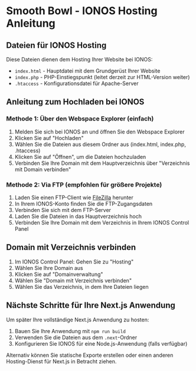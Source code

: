 # Smooth Bowl - IONOS Hosting Anleitung

## Dateien für IONOS Hosting

Diese Dateien dienen dem Hosting Ihrer Website bei IONOS:

- `index.html` - Hauptdatei mit dem Grundgerüst Ihrer Website
- `index.php` - PHP-Einstiegspunkt (leitet derzeit zur HTML-Version weiter)
- `.htaccess` - Konfigurationsdatei für Apache-Server

## Anleitung zum Hochladen bei IONOS

### Methode 1: Über den Webspace Explorer (einfach)

1. Melden Sie sich bei IONOS an und öffnen Sie den Webspace Explorer
2. Klicken Sie auf "Hochladen" 
3. Wählen Sie die Dateien aus diesem Ordner aus (index.html, index.php, .htaccess)
4. Klicken Sie auf "Öffnen", um die Dateien hochzuladen
5. Verbinden Sie Ihre Domain mit dem Hauptverzeichnis über "Verzeichnis mit Domain verbinden"

### Methode 2: Via FTP (empfohlen für größere Projekte)

1. Laden Sie einen FTP-Client wie [FileZilla](https://filezilla-project.org/) herunter
2. In Ihrem IONOS-Konto finden Sie die FTP-Zugangsdaten
3. Verbinden Sie sich mit dem FTP-Server
4. Laden Sie die Dateien in das Hauptverzeichnis hoch
5. Verbinden Sie Ihre Domain mit dem Verzeichnis in Ihrem IONOS Control Panel

## Domain mit Verzeichnis verbinden

1. Im IONOS Control Panel: Gehen Sie zu "Hosting"
2. Wählen Sie Ihre Domain aus
3. Klicken Sie auf "Domainverwaltung"
4. Wählen Sie "Domain mit Verzeichnis verbinden"
5. Wählen Sie das Verzeichnis, in dem Ihre Dateien liegen

## Nächste Schritte für Ihre Next.js Anwendung

Um später Ihre vollständige Next.js Anwendung zu hosten:

1. Bauen Sie Ihre Anwendung mit `npm run build`
2. Verwenden Sie die Dateien aus dem `.next`-Ordner
3. Konfigurieren Sie IONOS für eine Node.js-Anwendung (falls verfügbar)

Alternativ können Sie statische Exporte erstellen oder einen anderen Hosting-Dienst für Next.js in Betracht ziehen. 